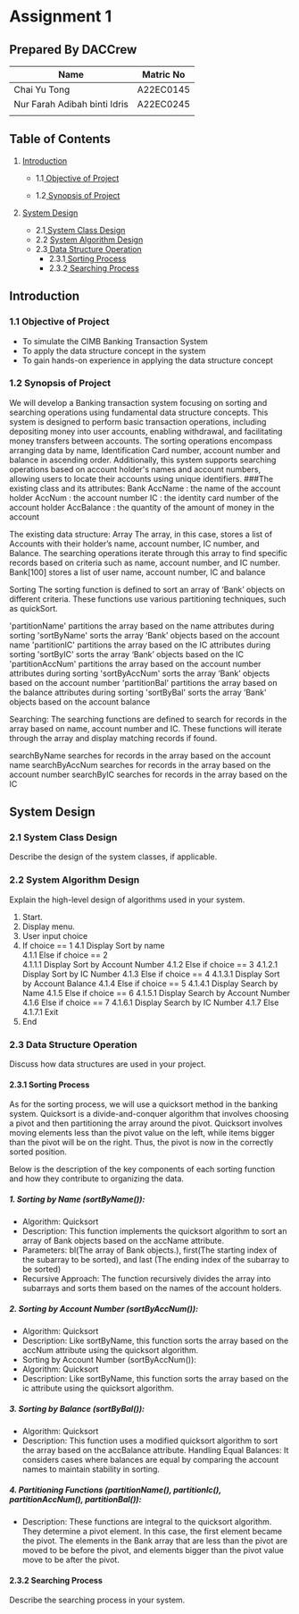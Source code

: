 # Assignment 1
## Prepared By DACCrew
| Name         | Matric No    |
|--------------|--------------|
| Chai Yu Tong  | A22EC0145  |
| Nur Farah Adibah binti Idris     | A22EC0245 |
|      |  |

## Table of Contents
1. [Introduction](#Introduction)
   - 1.1[ Objective of Project](#11-Objective-of-Project)

   - 1.2[ Synopsis of Project](#12-Synopsis-of-Project)

2. [System Design](#system-design)
   - 2.1[ System Class Design](#21-System-Class-Design)
   - 2.2 [System Algorithm Design](#22-System-Algorithm-Design)
   - 2.3[ Data Structure Operation](#23-Data-Structure-Operation)
       - 2.3.1[ Sorting Process](#231-Sorting-Process)
       - 2.3.2[ Searching Process](#232-Searching-Process)

## Introduction
### 1.1 Objective of Project
   - To simulate the CIMB Banking Transaction System
   - To apply the data structure concept in the system
   - To gain hands-on experience in applying the data structure concept

### 1.2 Synopsis of Project
   We will develop a Banking transaction system focusing on sorting and searching operations using fundamental data structure concepts. This system is designed to perform basic transaction operations, including depositing money into user accounts, enabling withdrawal, and facilitating money transfers between accounts. The sorting operations encompass arranging data by name, Identification Card number, account number and balance in ascending order. Additionally, this system supports searching operations based on account holder's names and account numbers, allowing users to locate their accounts using unique identifiers.
###The existing class and its attributes:
Bank 
AccName : the name of the account holder <string>
AccNum : the account number <string>
IC : the identity card number of the account holder <string>
AccBalance : the quantity of the amount of money in the account <double>


The existing data structure:
Array
The array, in this case, stores a list of Accounts with their holder’s name, account number, IC number, and Balance. The searching operations iterate through this array to find specific records based on criteria such as name, account number, and IC number.
Bank[100]
stores a list of user name, account number, IC and balance


Sorting
The sorting function is defined to sort an array of ‘Bank’ objects on different criteria. These functions use various partitioning techniques, such as quickSort.

'partitionName'
partitions the array based on the name attributes during sorting
'sortByName'
sorts the array ‘Bank’ objects based on the account name
'partitionIC'
partitions the array based on the IC attributes during sorting
'sortByIC'
sorts the array ‘Bank’ objects based on the IC
'partitionAccNum'
partitions the array based on the account number attributes during sorting
'sortByAccNum'
sorts the array ‘Bank’ objects based on the account number
'partitionBal'
partitions the array based on the balance attributes during sorting
'sortByBal'
sorts the array ‘Bank’ objects based on the account balance


Searching:
The searching functions are defined to search for records in the array based on name, account number and IC. These functions will iterate through the array and display matching records if found.

searchByName
searches for records in the array based on the account name
searchByAccNum
searches for records in the array based on the account number
searchByIC
searches for records in the array based on the IC



## System Design
### 2.1 System Class Design
Describe the design of the system classes, if applicable.

### 2.2 System Algorithm Design
Explain the high-level design of algorithms used in your system.

1. Start. 
2. Display menu.
3. User input choice
4. If choice == 1
   4.1 Display Sort by name<br>
       4.1.1 Else if choice == 2 <br>
             4.1.1.1 Display Sort by Account Number
       4.1.2 Else if choice == 3
             4.1.2.1 Display Sort by IC Number
       4.1.3 Else if choice == 4
             4.1.3.1 Display Sort by Account Balance
       4.1.4 Else if choice == 5
             4.1.4.1 Display Search by Name
       4.1.5 Else if choice == 6
             4.1.5.1 Display Search by Account Number
       4.1.6 Else if choice == 7
             4.1.6.1 Display Search by IC Number
       4.1.7 Else 
             4.1.7.1 Exit
5. End


### 2.3 Data Structure Operation
Discuss how data structures are used in your project.

#### 2.3.1 Sorting Process
As for the sorting process, we will use a quicksort method in the banking system. Quicksort is a divide-and-conquer algorithm that involves choosing a pivot and then partitioning the array around the pivot. Quicksort involves moving elements less than the pivot value on the left, while items bigger than the pivot will be on the right. Thus, the pivot is now in the correctly sorted position. 

Below is the description of the key components of each sorting function and how they contribute to organizing the data.
##### 1. Sorting by Name (sortByName()):
- Algorithm: Quicksort
- Description: This function implements the quicksort algorithm to sort an array of Bank objects based on the accName attribute.
- Parameters: bl(The array of Bank objects.), first(The starting index of the subarray to be sorted), and last (The ending index of the subarray to be sorted)
- Recursive Approach: The function recursively divides the array into subarrays and sorts them based on the names of the account holders.

##### 2. Sorting by Account Number (sortByAccNum()):
- Algorithm: Quicksort
- Description: Like sortByName, this function sorts the array based on the accNum attribute using the quicksort algorithm.
- Sorting by Account Number (sortByAccNum()):
- Algorithm: Quicksort
- Description: Like sortByName, this function sorts the array based on the  ic attribute using the quicksort algorithm.

##### 3. Sorting by Balance (sortByBal()):
- Algorithm: Quicksort
- Description: This function uses a modified quicksort algorithm to sort the array based on the accBalance attribute.
Handling Equal Balances: It considers cases where balances are equal by comparing the account names to maintain stability in sorting.

##### 4. Partitioning Functions (partitionName(), partitionIc(), partitionAccNum(), partitionBal()):
- Description: These functions are integral to the quicksort algorithm. They determine a pivot element. In this case, the first element became the pivot. The elements in the Bank array that are less than the pivot are moved to be before the pivot, and elements bigger than the pivot value move to be after the pivot.


#### 2.3.2 Searching Process
Describe the searching process in your system.

